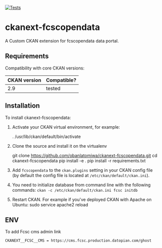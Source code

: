[![Tests](https://github.com/obanlatomiwa/ckanext-fcscopendata/workflows/Tests/badge.svg?branch=main)](https://github.com/obanlatomiwa/ckanext-fcscopendata/actions)

# ckanext-fcscopendata
A Custom CKAN extension for fcscopendata data portal.

## Requirements
Compatibility with core CKAN versions:

| CKAN version    | Compatible?   |
| --------------- | ------------- |
| 2.9             |  tested    |

## Installation


To install ckanext-fcscopendata:
1. Activate your CKAN virtual environment, for example:

     . /usr/lib/ckan/default/bin/activate

2. Clone the source and install it on the virtualenv

    git clone https://github.com/obanlatomiwa/ckanext-fcscopendata.git
    cd ckanext-fcscopendata
    pip install -e .
	pip install -r requirements.txt

3. Add `fcscopendata` to the `ckan.plugins` setting in your CKAN
   config file (by default the config file is located at
   `/etc/ckan/default/ckan.ini`).

4. You need to initialize database from command line with the following commands:
    `ckan -c /etc/ckan/default/ckan.ini fcsc initdb`

4. Restart CKAN. For example if you've deployed CKAN with Apache on Ubuntu:
     sudo service apache2 reload



## ENV

To add Fcsc cms admin link

```
CKANEXT__FCSC__CMS = https://cms.fcsc.production.datopian.com/ghost
```